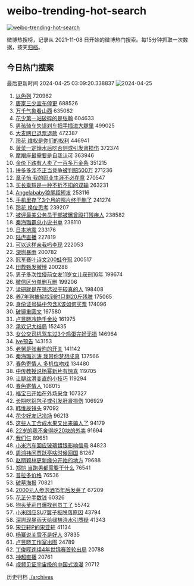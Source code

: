 # weibo-trending-hot-search

[![weibo-trending-hot-search](https://github.com/ameizi/weibo-trending-hot-search/actions/workflows/ci.yml/badge.svg)](https://github.com/ameizi/weibo-trending-hot-search/actions/workflows/ci.yml)

微博热搜榜，记录从 2021-11-08 日开始的微博热门搜索。每15分钟抓取一次数据，按天[归档](./archives)。

## 今日热门搜索

<!-- BEGIN --> 
最后更新时间 2024-04-25 03:09:20.338837 
![2024-04-25](https://imgs-storage.s3.us-east-005.backblazeb2.com/20240425/2024-04-25.png?versionId=4_z8fbbed132d73df8689c40f13_f1018bf3d66fb4835_d20240424_m190919_c005_v0501011_t0013_u01713985759928) 
1. [以色列](https://s.weibo.com/weibo?q=%E4%BB%A5%E8%89%B2%E5%88%97&t=31&band_rank=2&Refer=top) 720962
1. [唐家三少宣布停更](https://s.weibo.com/weibo?q=%23%E5%94%90%E5%AE%B6%E4%B8%89%E5%B0%91%E5%AE%A3%E5%B8%83%E5%81%9C%E6%9B%B4%23&t=31&band_rank=1&Refer=top) 688526
1. [万千气象看山西](https://s.weibo.com/weibo?q=%23%E4%B8%87%E5%8D%83%E6%B0%94%E8%B1%A1%E7%9C%8B%E5%B1%B1%E8%A5%BF%23&t=31&band_rank=3&Refer=top) 635082
1. [花少第一站破碎的是张翰](https://s.weibo.com/weibo?q=%23%E8%8A%B1%E5%B0%91%E7%AC%AC%E4%B8%80%E7%AB%99%E7%A0%B4%E7%A2%8E%E7%9A%84%E6%98%AF%E5%BC%A0%E7%BF%B0%23&t=31&band_rank=4&Refer=top) 604633
1. [男孩骑车失误刹车把手插进大腿里](https://s.weibo.com/weibo?q=%23%E7%94%B7%E5%AD%A9%E9%AA%91%E8%BD%A6%E5%A4%B1%E8%AF%AF%E5%88%B9%E8%BD%A6%E6%8A%8A%E6%89%8B%E6%8F%92%E8%BF%9B%E5%A4%A7%E8%85%BF%E9%87%8C%23&t=31&band_rank=36&Refer=top) 499025
1. [大麦网已退票退款](https://s.weibo.com/weibo?q=%23%E5%A4%A7%E9%BA%A6%E7%BD%91%E5%B7%B2%E9%80%80%E7%A5%A8%E9%80%80%E6%AC%BE%23&t=31&band_rank=5&Refer=top) 472387
1. [玲花 维权是你们的权利](https://s.weibo.com/weibo?q=%E7%8E%B2%E8%8A%B1%20%E7%BB%B4%E6%9D%83%E6%98%AF%E4%BD%A0%E4%BB%AC%E7%9A%84%E6%9D%83%E5%88%A9&t=31&band_rank=6&Refer=top) 446941
1. [菠菜一定焯水后吃否则或引发肾损伤](https://s.weibo.com/weibo?q=%23%E8%8F%A0%E8%8F%9C%E4%B8%80%E5%AE%9A%E7%84%AF%E6%B0%B4%E5%90%8E%E5%90%83%E5%90%A6%E5%88%99%E6%88%96%E5%BC%95%E5%8F%91%E8%82%BE%E6%8D%9F%E4%BC%A4%23&t=31&band_rank=9&Refer=top) 372374
1. [摩羯座最需要是自我认可](https://s.weibo.com/weibo?q=%23%E6%91%A9%E7%BE%AF%E5%BA%A7%E6%9C%80%E9%9C%80%E8%A6%81%E6%98%AF%E8%87%AA%E6%88%91%E8%AE%A4%E5%8F%AF%23&t=31&band_rank=7&Refer=top) 363946
1. [金价下跌有人卖了一百多万金条](https://s.weibo.com/weibo?q=%23%E9%87%91%E4%BB%B7%E4%B8%8B%E8%B7%8C%E6%9C%89%E4%BA%BA%E5%8D%96%E4%BA%86%E4%B8%80%E7%99%BE%E5%A4%9A%E4%B8%87%E9%87%91%E6%9D%A1%23&t=31&band_rank=8&Refer=top) 351215
1. [拼多多涉不正当竞争被判赔500万](https://s.weibo.com/weibo?q=%23%E6%8B%BC%E5%A4%9A%E5%A4%9A%E6%B6%89%E4%B8%8D%E6%AD%A3%E5%BD%93%E7%AB%9E%E4%BA%89%E8%A2%AB%E5%88%A4%E8%B5%94500%E4%B8%87%23&t=31&band_rank=11&Refer=top) 271236
1. [章子怡 我的职业生涯不必在意](https://s.weibo.com/weibo?q=%E7%AB%A0%E5%AD%90%E6%80%A1%20%E6%88%91%E7%9A%84%E8%81%8C%E4%B8%9A%E7%94%9F%E6%B6%AF%E4%B8%8D%E5%BF%85%E5%9C%A8%E6%84%8F&t=31&band_rank=13&Refer=top) 270547
1. [买长乘短是一种不折不扣的双输](https://s.weibo.com/weibo?q=%23%E4%B9%B0%E9%95%BF%E4%B9%98%E7%9F%AD%E6%98%AF%E4%B8%80%E7%A7%8D%E4%B8%8D%E6%8A%98%E4%B8%8D%E6%89%A3%E7%9A%84%E5%8F%8C%E8%BE%93%23&t=31&band_rank=25&Refer=top) 263231
1. [Angelababy狼尾超短发](https://s.weibo.com/weibo?q=%23Angelababy%E7%8B%BC%E5%B0%BE%E8%B6%85%E7%9F%AD%E5%8F%91%23&t=31&band_rank=12&Refer=top) 253116
1. [手机里存了3个月的照片终于删了](https://s.weibo.com/weibo?q=%23%E6%89%8B%E6%9C%BA%E9%87%8C%E5%AD%98%E4%BA%863%E4%B8%AA%E6%9C%88%E7%9A%84%E7%85%A7%E7%89%87%E7%BB%88%E4%BA%8E%E5%88%A0%E4%BA%86%23&t=31&band_rank=10&Refer=top) 241274
1. [玲花 换位思考](https://s.weibo.com/weibo?q=%E7%8E%B2%E8%8A%B1%20%E6%8D%A2%E4%BD%8D%E6%80%9D%E8%80%83&t=31&band_rank=14&Refer=top) 239207
1. [被评最美公务员干部被曝曾殴打残疾人](https://s.weibo.com/weibo?q=%23%E8%A2%AB%E8%AF%84%E6%9C%80%E7%BE%8E%E5%85%AC%E5%8A%A1%E5%91%98%E5%B9%B2%E9%83%A8%E8%A2%AB%E6%9B%9D%E6%9B%BE%E6%AE%B4%E6%89%93%E6%AE%8B%E7%96%BE%E4%BA%BA%23&t=31&band_rank=15&Refer=top) 238582
1. [秦海璐霸总小说书单](https://s.weibo.com/weibo?q=%23%E7%A7%A6%E6%B5%B7%E7%92%90%E9%9C%B8%E6%80%BB%E5%B0%8F%E8%AF%B4%E4%B9%A6%E5%8D%95%23&t=31&band_rank=16&Refer=top) 238110
1. [日本地震](https://s.weibo.com/weibo?q=%E6%97%A5%E6%9C%AC%E5%9C%B0%E9%9C%87&t=31&band_rank=49&Refer=top) 233176
1. [陆虎直播](https://s.weibo.com/weibo?q=%E9%99%86%E8%99%8E%E7%9B%B4%E6%92%AD&t=31&band_rank=17&Refer=top) 227819
1. [可以这样亲我吗李现](https://s.weibo.com/weibo?q=%E5%8F%AF%E4%BB%A5%E8%BF%99%E6%A0%B7%E4%BA%B2%E6%88%91%E5%90%97%E6%9D%8E%E7%8E%B0&t=31&band_rank=18&Refer=top) 222053
1. [深圳暴雨](https://s.weibo.com/weibo?q=%E6%B7%B1%E5%9C%B3%E6%9A%B4%E9%9B%A8&t=31&band_rank=19&Refer=top) 200782
1. [冠军赛叶诗文200蛙夺冠](https://s.weibo.com/weibo?q=%23%E5%86%A0%E5%86%9B%E8%B5%9B%E5%8F%B6%E8%AF%97%E6%96%87200%E8%9B%99%E5%A4%BA%E5%86%A0%23&t=31&band_rank=20&Refer=top) 200517
1. [田馥甄发微博](https://s.weibo.com/weibo?q=%23%E7%94%B0%E9%A6%A5%E7%94%84%E5%8F%91%E5%BE%AE%E5%8D%9A%23&t=31&band_rank=21&Refer=top) 200288
1. [男子多次性侵前女友11岁女儿获刑16年](https://s.weibo.com/weibo?q=%23%E7%94%B7%E5%AD%90%E5%A4%9A%E6%AC%A1%E6%80%A7%E4%BE%B5%E5%89%8D%E5%A5%B3%E5%8F%8B11%E5%B2%81%E5%A5%B3%E5%84%BF%E8%8E%B7%E5%88%9116%E5%B9%B4%23&t=31&band_rank=22&Refer=top) 199674
1. [微信区分单删互删](https://s.weibo.com/weibo?q=%23%E5%BE%AE%E4%BF%A1%E5%8C%BA%E5%88%86%E5%8D%95%E5%88%A0%E4%BA%92%E5%88%A0%23&t=31&band_rank=23&Refer=top) 199206
1. [读研就是在筛选过于较真的人](https://s.weibo.com/weibo?q=%23%E8%AF%BB%E7%A0%94%E5%B0%B1%E6%98%AF%E5%9C%A8%E7%AD%9B%E9%80%89%E8%BF%87%E4%BA%8E%E8%BE%83%E7%9C%9F%E7%9A%84%E4%BA%BA%23&t=31&band_rank=24&Refer=top) 198408
1. [养7年狗被偷找到时只剩20斤残肢](https://s.weibo.com/weibo?q=%23%E5%85%BB7%E5%B9%B4%E7%8B%97%E8%A2%AB%E5%81%B7%E6%89%BE%E5%88%B0%E6%97%B6%E5%8F%AA%E5%89%A920%E6%96%A4%E6%AE%8B%E8%82%A2%23&t=31&band_rank=26&Refer=top) 175065
1. [身份证号码中包含X该如何买票](https://s.weibo.com/weibo?q=%23%E8%BA%AB%E4%BB%BD%E8%AF%81%E5%8F%B7%E7%A0%81%E4%B8%AD%E5%8C%85%E5%90%ABX%E8%AF%A5%E5%A6%82%E4%BD%95%E4%B9%B0%E7%A5%A8%23&t=31&band_rank=27&Refer=top) 174096
1. [破镜重圆文](https://s.weibo.com/weibo?q=%E7%A0%B4%E9%95%9C%E9%87%8D%E5%9C%86%E6%96%87&t=31&band_rank=39&Refer=top) 167580
1. [卢昱晓冷艳千金妆](https://s.weibo.com/weibo?q=%23%E5%8D%A2%E6%98%B1%E6%99%93%E5%86%B7%E8%89%B3%E5%8D%83%E9%87%91%E5%A6%86%23&t=31&band_rank=28&Refer=top) 161975
1. [承欢记大结局](https://s.weibo.com/weibo?q=%E6%89%BF%E6%AC%A2%E8%AE%B0%E5%A4%A7%E7%BB%93%E5%B1%80&t=31&band_rank=29&Refer=top) 152435
1. [女公交司机驾车过3个鸡蛋完好无损](https://s.weibo.com/weibo?q=%23%E5%A5%B3%E5%85%AC%E4%BA%A4%E5%8F%B8%E6%9C%BA%E9%A9%BE%E8%BD%A6%E8%BF%873%E4%B8%AA%E9%B8%A1%E8%9B%8B%E5%AE%8C%E5%A5%BD%E6%97%A0%E6%8D%9F%23&t=31&band_rank=30&Refer=top) 146964
1. [ive预告](https://s.weibo.com/weibo?q=ive%E9%A2%84%E5%91%8A&t=31&band_rank=31&Refer=top) 143153
1. [老舅是张若昀的开关](https://s.weibo.com/weibo?q=%23%E8%80%81%E8%88%85%E6%98%AF%E5%BC%A0%E8%8B%A5%E6%98%80%E7%9A%84%E5%BC%80%E5%85%B3%23&t=31&band_rank=32&Refer=top) 141142
1. [秦海璐刘涛 我带你梦想成真](https://s.weibo.com/weibo?q=%E7%A7%A6%E6%B5%B7%E7%92%90%E5%88%98%E6%B6%9B%20%E6%88%91%E5%B8%A6%E4%BD%A0%E6%A2%A6%E6%83%B3%E6%88%90%E7%9C%9F&t=31&band_rank=31&Refer=top) 137566
1. [春色寄情人 多机位吻戏](https://s.weibo.com/weibo?q=%E6%98%A5%E8%89%B2%E5%AF%84%E6%83%85%E4%BA%BA%20%E5%A4%9A%E6%9C%BA%E4%BD%8D%E5%90%BB%E6%88%8F&t=31&band_rank=33&Refer=top) 134480
1. [中传教授说杨幂新片有惊喜](https://s.weibo.com/weibo?q=%23%E4%B8%AD%E4%BC%A0%E6%95%99%E6%8E%88%E8%AF%B4%E6%9D%A8%E5%B9%82%E6%96%B0%E7%89%87%E6%9C%89%E6%83%8A%E5%96%9C%23&t=31&band_rank=34&Refer=top) 119705
1. [让腿丝滑变直的小技巧](https://s.weibo.com/weibo?q=%E8%AE%A9%E8%85%BF%E4%B8%9D%E6%BB%91%E5%8F%98%E7%9B%B4%E7%9A%84%E5%B0%8F%E6%8A%80%E5%B7%A7&t=31&band_rank=35&Refer=top) 119294
1. [春色寄情人](https://s.weibo.com/weibo?q=%E6%98%A5%E8%89%B2%E5%AF%84%E6%83%85%E4%BA%BA&t=31&band_rank=37&Refer=top) 108015
1. [福宝已开始在外场采食](https://s.weibo.com/weibo?q=%23%E7%A6%8F%E5%AE%9D%E5%B7%B2%E5%BC%80%E5%A7%8B%E5%9C%A8%E5%A4%96%E5%9C%BA%E9%87%87%E9%A3%9F%23&t=31&band_rank=38&Refer=top) 107327
1. [长期吃铝包子或引发肝肾损伤](https://s.weibo.com/weibo?q=%23%E9%95%BF%E6%9C%9F%E5%90%83%E9%93%9D%E5%8C%85%E5%AD%90%E6%88%96%E5%BC%95%E5%8F%91%E8%82%9D%E8%82%BE%E6%8D%9F%E4%BC%A4%23&t=31&band_rank=39&Refer=top) 106929
1. [韩维辰镜头](https://s.weibo.com/weibo?q=%E9%9F%A9%E7%BB%B4%E8%BE%B0%E9%95%9C%E5%A4%B4&t=31&band_rank=40&Refer=top) 97092
1. [花少好友记冷场](https://s.weibo.com/weibo?q=%23%E8%8A%B1%E5%B0%91%E5%A5%BD%E5%8F%8B%E8%AE%B0%E5%86%B7%E5%9C%BA%23&t=31&band_rank=41&Refer=top) 96213
1. [这些人工合成水果又出来骗人了](https://s.weibo.com/weibo?q=%23%E8%BF%99%E4%BA%9B%E4%BA%BA%E5%B7%A5%E5%90%88%E6%88%90%E6%B0%B4%E6%9E%9C%E5%8F%88%E5%87%BA%E6%9D%A5%E9%AA%97%E4%BA%BA%E4%BA%86%23&t=31&band_rank=42&Refer=top) 94179
1. [22岁的我不舍得吃20块的外卖](https://s.weibo.com/weibo?q=%2322%E5%B2%81%E7%9A%84%E6%88%91%E4%B8%8D%E8%88%8D%E5%BE%97%E5%90%8320%E5%9D%97%E7%9A%84%E5%A4%96%E5%8D%96%23&t=31&band_rank=43&Refer=top) 91694
1. [我们仨](https://s.weibo.com/weibo?q=%E6%88%91%E4%BB%AC%E4%BB%A8&t=31&band_rank=44&Refer=top) 89651
1. [小米汽车回应玻璃镀银影响信号](https://s.weibo.com/weibo?q=%23%E5%B0%8F%E7%B1%B3%E6%B1%BD%E8%BD%A6%E5%9B%9E%E5%BA%94%E7%8E%BB%E7%92%83%E9%95%80%E9%93%B6%E5%BD%B1%E5%93%8D%E4%BF%A1%E5%8F%B7%23&t=31&band_rank=45&Refer=top) 84823
1. [周鸿祎问贾跃亭啥时候回国](https://s.weibo.com/weibo?q=%23%E5%91%A8%E9%B8%BF%E7%A5%8E%E9%97%AE%E8%B4%BE%E8%B7%83%E4%BA%AD%E5%95%A5%E6%97%B6%E5%80%99%E5%9B%9E%E5%9B%BD%23&t=31&band_rank=46&Refer=top) 81267
1. [赵丽颖林更新缘分开始的地方](https://s.weibo.com/weibo?q=%23%E8%B5%B5%E4%B8%BD%E9%A2%96%E6%9E%97%E6%9B%B4%E6%96%B0%E7%BC%98%E5%88%86%E5%BC%80%E5%A7%8B%E7%9A%84%E5%9C%B0%E6%96%B9%23&t=31&band_rank=47&Refer=top) 79688
1. [郑恺 当跑男都需要干什么](https://s.weibo.com/weibo?q=%E9%83%91%E6%81%BA%20%E5%BD%93%E8%B7%91%E7%94%B7%E9%83%BD%E9%9C%80%E8%A6%81%E5%B9%B2%E4%BB%80%E4%B9%88&t=31&band_rank=48&Refer=top) 76541
1. [普拉多价格](https://s.weibo.com/weibo?q=%E6%99%AE%E6%8B%89%E5%A4%9A%E4%BB%B7%E6%A0%BC&t=31&band_rank=50&Refer=top) 76536
1. [破墓海报](https://s.weibo.com/weibo?q=%E7%A0%B4%E5%A2%93%E6%B5%B7%E6%8A%A5&t=31&band_rank=50&Refer=top) 70821
1. [2000元人参泡酒15年后发芽了](https://s.weibo.com/weibo?q=%232000%E5%85%83%E4%BA%BA%E5%8F%82%E6%B3%A1%E9%85%9215%E5%B9%B4%E5%90%8E%E5%8F%91%E8%8A%BD%E4%BA%86%23&t=31&band_rank=37&Refer=top) 67209
1. [花芷分手数钱](https://s.weibo.com/weibo?q=%E8%8A%B1%E8%8A%B7%E5%88%86%E6%89%8B%E6%95%B0%E9%92%B1&t=31&band_rank=36&Refer=top) 60326
1. [狗头萝莉自曝找到员工了](https://s.weibo.com/weibo?q=%23%E7%8B%97%E5%A4%B4%E8%90%9D%E8%8E%89%E8%87%AA%E6%9B%9D%E6%89%BE%E5%88%B0%E5%91%98%E5%B7%A5%E4%BA%86%23&t=31&band_rank=33&Refer=top) 55742
1. [小米回应SU7翼子板脱落原因](https://s.weibo.com/weibo?q=%23%E5%B0%8F%E7%B1%B3%E5%9B%9E%E5%BA%94SU7%E7%BF%BC%E5%AD%90%E6%9D%BF%E8%84%B1%E8%90%BD%E5%8E%9F%E5%9B%A0%23&t=31&band_rank=44&Refer=top) 43794
1. [深圳现暴雨天给绿植浇水引质疑](https://s.weibo.com/weibo?q=%23%E6%B7%B1%E5%9C%B3%E7%8E%B0%E6%9A%B4%E9%9B%A8%E5%A4%A9%E7%BB%99%E7%BB%BF%E6%A4%8D%E6%B5%87%E6%B0%B4%E5%BC%95%E8%B4%A8%E7%96%91%23&t=31&band_rank=35&Refer=top) 41343
1. [宋亚轩P的宋亚轩](https://s.weibo.com/weibo?q=%23%E5%AE%8B%E4%BA%9A%E8%BD%A9P%E7%9A%84%E5%AE%8B%E4%BA%9A%E8%BD%A9%23&t=31&band_rank=50&Refer=top) 41134
1. [杨幂说关雪不是好人](https://s.weibo.com/weibo?q=%23%E6%9D%A8%E5%B9%82%E8%AF%B4%E5%85%B3%E9%9B%AA%E4%B8%8D%E6%98%AF%E5%A5%BD%E4%BA%BA%23&t=31&band_rank=50&Refer=top) 37835
1. [卢昱晓工作室出图](https://s.weibo.com/weibo?q=%23%E5%8D%A2%E6%98%B1%E6%99%93%E5%B7%A5%E4%BD%9C%E5%AE%A4%E5%87%BA%E5%9B%BE%23&t=31&band_rank=50&Refer=top) 24789
1. [丁俊晖连续4年世锦赛首轮出局](https://s.weibo.com/weibo?q=%23%E4%B8%81%E4%BF%8A%E6%99%96%E8%BF%9E%E7%BB%AD4%E5%B9%B4%E4%B8%96%E9%94%A6%E8%B5%9B%E9%A6%96%E8%BD%AE%E5%87%BA%E5%B1%80%23&t=31&band_rank=43&Refer=top) 20788
1. [神超直播](https://s.weibo.com/weibo?q=%E7%A5%9E%E8%B6%85%E7%9B%B4%E6%92%AD&t=31&band_rank=45&Refer=top) 20761
1. [视频见证宇宙级的中国式浪漫](https://s.weibo.com/weibo?q=%23%E8%A7%86%E9%A2%91%E8%A7%81%E8%AF%81%E5%AE%87%E5%AE%99%E7%BA%A7%E7%9A%84%E4%B8%AD%E5%9B%BD%E5%BC%8F%E6%B5%AA%E6%BC%AB%23&t=31&band_rank=50&Refer=top) 20712
<!-- END -->

历史归档 [./archives](./archives)


